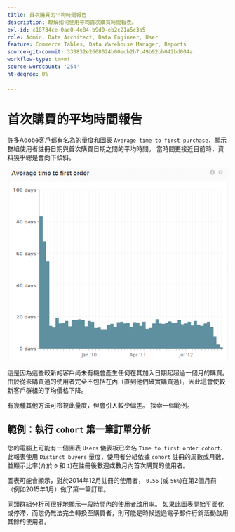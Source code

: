 ```yaml
---
title: 首次購買的平均時間報告
description: 瞭解如何使用平均首次購買時間報表。
exl-id: c18734ce-0ae0-4e84-b9d0-eb2c21a5c3a5
role: Admin, Data Architect, Data Engineer, User
feature: Commerce Tables, Data Warehouse Manager, Reports
source-git-commit: 330832e2668024b00edb2b7c49b92bb042bd004a
workflow-type: tm+mt
source-wordcount: '254'
ht-degree: 0%

---
```


# 首次購買的平均時間報告

許多Adobe客戶都有名為的量度和圖表 `Average time to first purchase`，顯示群組使用者註冊日期與首次購買日期之間的平均時間。 當時間更接近目前時，資料幾乎總是會向下傾斜。

![平均第一筆訂購時間](../../assets/average-time-to-first-order.png)

這是因為這些較新的客戶尚未有機會產生任何在其加入日期起超過一個月的購買。 由於從未購買過的使用者完全不包括在內（直到他們確實購買過），因此這會使較新客戶群組的平均價格下降。

有幾種其他方法可檢視此量度，但會引入較少偏差。 探索一個範例。

## 範例：執行 `cohort` 第一筆訂單分析

您的電腦上可能有一個圖表 `Users` 儀表板已命名 `Time to first order cohort`. 此報表使用 `Distinct buyers` 量度，使用者分組依據 `cohort` 註冊的周數或月數，並顯示比率(介於 `0` 和 `1`)在註冊後數週或數月內首次購買的使用者。

圖表可能會顯示，對於2014年12月註冊的使用者， `0.56` (或 `56%`)在第2個月前（例如2015年1月）做了第一筆訂單。

同類群組分析可很好地顯示一段時間內的使用者啟用率。 如果此圖表開始平面化或停滯，而您仍無法完全轉換至購買者，則可能是時候透過電子郵件行銷活動啟用其餘的使用者。
